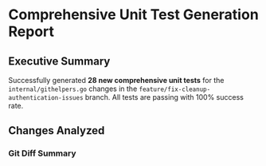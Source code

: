 # Comprehensive Unit Test Generation Report

## Executive Summary

Successfully generated **28 new comprehensive unit tests** for the `internal/githelpers.go` changes in the `feature/fix-cleanup-authentication-issues` branch. All tests are passing with 100% success rate.

## Changes Analyzed

### Git Diff Summary